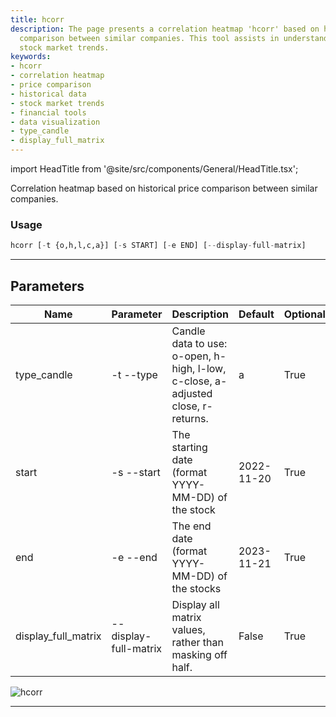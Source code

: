 ```yaml
---
title: hcorr
description: The page presents a correlation heatmap 'hcorr' based on historical price
  comparison between similar companies. This tool assists in understanding and visualizing
  stock market trends.
keywords:
- hcorr
- correlation heatmap
- price comparison
- historical data
- stock market trends
- financial tools
- data visualization
- type_candle
- display_full_matrix
---
```


import HeadTitle from '@site/src/components/General/HeadTitle.tsx';

<HeadTitle title="stocks /ca/hcorr - Reference | OpenBB Terminal Docs" />

Correlation heatmap based on historical price comparison between similar companies.

### Usage

```python wordwrap
hcorr [-t {o,h,l,c,a}] [-s START] [-e END] [--display-full-matrix]
```

---

## Parameters

| Name | Parameter | Description | Default | Optional | Choices |
| ---- | --------- | ----------- | ------- | -------- | ------- |
| type_candle | -t  --type | Candle data to use: o-open, h-high, l-low, c-close, a-adjusted close, r-returns. | a | True | o, h, l, c, a |
| start | -s  --start | The starting date (format YYYY-MM-DD) of the stock | 2022-11-20 | True | None |
| end | -e  --end | The end date (format YYYY-MM-DD) of the stocks | 2023-11-21 | True | None |
| display_full_matrix | --display-full-matrix | Display all matrix values, rather than masking off half. | False | True | None |

![hcorr](https://user-images.githubusercontent.com/46355364/154073186-45336f5f-85e1-4cb9-9307-9694295b1f80.png)

---
